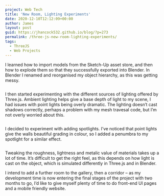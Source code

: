 ```yaml
---
project: Web Tech
title: 'New Room, Lighting Experiments'
date: 2020-12-10T12:12:09+00:00
author: James
layout: post
guid: https://jhancock532.github.io/blog/?p=273
permalink: /three-js-new-room-lighting-experiments/
tags:
  - ThreeJS
  - Web Projects
---
```

I learned how to import models from the Sketch-Up asset store, and then how to explode them so that they successfully exported into Blender. In Blender I renamed and reorganised my object hierarchy, as this was getting messy.

<img loading="lazy" src="https://jhancock532.github.io/blog/wp-content/uploads/2020/12/so-many-exploded-parts-to-organise-1024x546.jpg" alt="" class="wp-image-274" srcset="https://jhancock532.github.io/blog/wp-content/uploads/2020/12/so-many-exploded-parts-to-organise-1024x546.jpg 1024w, https://jhancock532.github.io/blog/wp-content/uploads/2020/12/so-many-exploded-parts-to-organise-300x160.jpg 300w, https://jhancock532.github.io/blog/wp-content/uploads/2020/12/so-many-exploded-parts-to-organise-768x409.jpg 768w, https://jhancock532.github.io/blog/wp-content/uploads/2020/12/so-many-exploded-parts-to-organise-1536x818.jpg 1536w, https://jhancock532.github.io/blog/wp-content/uploads/2020/12/so-many-exploded-parts-to-organise.jpg 1920w" sizes="(max-width: 767px) 89vw, (max-width: 1000px) 54vw, (max-width: 1071px) 543px, 580px" /> 

I then started experimenting with the different sources of lighting offered by Three.js. Ambient lighting helps give a base depth of light to my scene, I had issues with point lights being overly dramatic. The lighting doesn&#8217;t cast shadows correctly, perhaps a problem with my mesh travesal code, but I&#8217;m not overly worried about this. 

<img loading="lazy" src="https://jhancock532.github.io/blog/wp-content/uploads/2020/12/wild-spotlight-1024x576.jpg" alt="" class="wp-image-276" srcset="https://jhancock532.github.io/blog/wp-content/uploads/2020/12/wild-spotlight-1024x576.jpg 1024w, https://jhancock532.github.io/blog/wp-content/uploads/2020/12/wild-spotlight-300x169.jpg 300w, https://jhancock532.github.io/blog/wp-content/uploads/2020/12/wild-spotlight-768x432.jpg 768w, https://jhancock532.github.io/blog/wp-content/uploads/2020/12/wild-spotlight-1536x864.jpg 1536w, https://jhancock532.github.io/blog/wp-content/uploads/2020/12/wild-spotlight.jpg 1920w" sizes="(max-width: 767px) 89vw, (max-width: 1000px) 54vw, (max-width: 1071px) 543px, 580px" /> 

I decided to experiment with adding spotlights. I&#8217;ve noticed that point lights give the walls beautiful grading in colour, so I added a penumbra to my spotlight for a similar effect. 

<img loading="lazy" src="https://jhancock532.github.io/blog/wp-content/uploads/2020/12/spotlighteffect-1024x576.jpg" alt="" class="wp-image-279" srcset="https://jhancock532.github.io/blog/wp-content/uploads/2020/12/spotlighteffect-1024x576.jpg 1024w, https://jhancock532.github.io/blog/wp-content/uploads/2020/12/spotlighteffect-300x169.jpg 300w, https://jhancock532.github.io/blog/wp-content/uploads/2020/12/spotlighteffect-768x432.jpg 768w, https://jhancock532.github.io/blog/wp-content/uploads/2020/12/spotlighteffect-1536x864.jpg 1536w, https://jhancock532.github.io/blog/wp-content/uploads/2020/12/spotlighteffect.jpg 1920w" sizes="(max-width: 767px) 89vw, (max-width: 1000px) 54vw, (max-width: 1071px) 543px, 580px" /> 

Tweaking the roughness, lightness and metalic value of materials takes up a lot of time. It&#8217;s difficult to get the right feel, as this depends on how light is cast on the object, which is simulated differently in Three.js and in Blender.

I intend to add a further room to the gallery, then a corridor &#8211; as my development time is now entering the final stages of the project with two months to go, I&#8217;d like to give myself plenty of time to do front-end UI pages and a mobile friendly website.